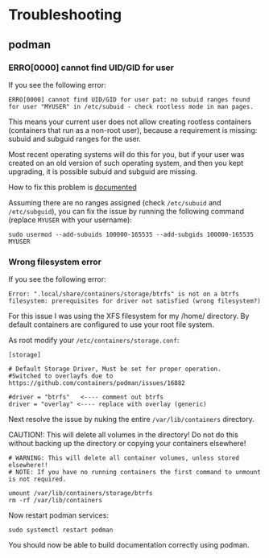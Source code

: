 # Troubleshooting

## podman

### ERRO[0000] cannot find UID/GID for user

If you see the following error:

```
ERRO[0000] cannot find UID/GID for user pat: no subuid ranges found for user "MYUSER" in /etc/subuid - check rootless mode in man pages.
```

This means your current user does not allow creating rootless containers (containers that run as a non-root user), because a requirement is missing: subuid and subguid ranges for the user.

Most recent operating systems will do this for you, but if your user was created on an old version of such operating system, and then you kept upgrading, it is possible subuid and subguid are missing.

How to fix this problem is [documented](https://github.com/containers/podman/blob/main/docs/tutorials/rootless_tutorial.md#etcsubuid-and-etcsubgid-configuration)

Assuming there are no ranges assigned (check `/etc/subuid` and `/etc/subguid`), you can fix the issue by running the following command (replace `MYUSER` with your username):

```
sudo usermod --add-subuids 100000-165535 --add-subgids 100000-165535 MYUSER
```

###  Wrong filesystem error

If you see the following error:

```
Error: ".local/share/containers/storage/btrfs" is not on a btrfs filesystem: prerequisites for driver not satisfied (wrong filesystem?)
```

For this issue I was using the XFS filesystem for my /home/ directory. By default containers are configured to use your root file system. 

As root modify your `/etc/containers/storage.conf`: 

```
[storage]

# Default Storage Driver, Must be set for proper operation.
#Switched to overlayfs due to https://github.com/containers/podman/issues/16882

#driver = "btrfs"   <---- comment out btrfs
driver = "overlay" <---- replace with overlay (generic)
```

Next resolve the issue by nuking the entire `/var/lib/containers` directory.

CAUTION!: This will delete all volumes in the directory! Do not do this without backing up the directory or copying your containers elsewhere!


```
# WARNING: This will delete all container volumes, unless stored elsewhere!!
# NOTE: If you have no running containers the first command to unmount is not required.

umount /var/lib/containers/storage/btrfs  
rm -rf /var/lib/containers
```

Now restart podman services:

```
sudo systemctl restart podman
```

You should now be able to build documentation correctly using podman.
